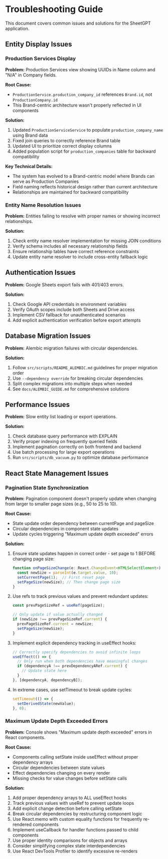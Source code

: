 # Troubleshooting Guide

This document covers common issues and solutions for the SheetGPT application.

## Entity Display Issues

### Production Services Display

**Problem:** Production Services view showing UUIDs in Name column and "N/A" in Company fields.

**Root Cause:** 
- `ProductionService.production_company_id` references `Brand.id`, not `ProductionCompany.id`
- This Brand-centric architecture wasn't properly reflected in UI components

**Solution:**
1. Updated `ProductionServiceService` to populate `production_company_name` using Brand data
2. Fixed join queries to correctly reference Brand table
3. Updated UI to prioritize correct display columns
4. Added population script for `production_companies` table for backward compatibility

**Key Technical Details:**
- The system has evolved to a Brand-centric model where Brands can serve as Production Companies
- Field naming reflects historical design rather than current architecture
- Relationships are maintained for backward compatibility

### Entity Name Resolution Issues

**Problem:** Entities failing to resolve with proper names or showing incorrect relationships.

**Solution:**
1. Check entity name resolver implementation for missing JOIN conditions
2. Verify schema includes all necessary relationship fields
3. Ensure relationship tables have correct reference constraints
4. Update entity name resolver to include cross-entity fallback logic

## Authentication Issues

**Problem:** Google Sheets export fails with 401/403 errors.

**Solution:**
1. Check Google API credentials in environment variables
2. Verify OAuth scopes include both Sheets and Drive access
3. Implement CSV fallback for unauthenticated scenarios
4. Add explicit authentication verification before export attempts

## Database Migration Issues

**Problem:** Alembic migration failures with circular dependencies.

**Solution:**
1. Follow `src/scripts/README_ALEMBIC.md` guidelines for proper migration order
2. Use `--dependency override` for breaking circular dependencies
3. Split complex migrations into multiple steps when needed
4. See `docs/ALEMBIC_GUIDE.md` for comprehensive solutions

## Performance Issues

**Problem:** Slow entity list loading or export operations.

**Solution:**
1. Check database query performance with EXPLAIN
2. Verify proper indexing on frequently queried fields
3. Implement pagination correctly on both frontend and backend
4. Use batch processing for large export operations
5. Run `src/scripts/db_vacuum.py` to optimize database performance

## React State Management Issues

### Pagination State Synchronization

**Problem:** Pagination component doesn't properly update when changing from larger to smaller page sizes (e.g., 50 to 25 to 10).

**Root Cause:**
- State update order dependency between currentPage and pageSize
- Circular dependencies in component state updates
- Update cycles triggering "Maximum update depth exceeded" errors

**Solution:**
1. Ensure state updates happen in correct order - set page to 1 BEFORE changing page size:
   ```typescript
   function onPageSizeChange(e: React.ChangeEvent<HTMLSelectElement>) {
     const newSize = parseInt(e.target.value, 10);
     setCurrentPage(1);  // First reset page
     setPageSize(newSize); // Then change page size
   }
   ```

2. Use refs to track previous values and prevent redundant updates:
   ```typescript
   const prevPageSizeRef = useRef(pageSize);
   
   // Only update if value actually changed
   if (newSize !== prevPageSizeRef.current) {
     prevPageSizeRef.current = newSize;
     setPageSize(newSize);
   }
   ```

3. Implement explicit dependency tracking in useEffect hooks:
   ```typescript
   // Correctly specify dependencies to avoid infinite loops
   useEffect(() => {
     // Only run when both dependencies have meaningful changes
     if (dependencyA !== prevDependencyARef.current) {
       // Update state here
     }
   }, [dependencyA, dependencyB]);
   ```

4. In extreme cases, use setTimeout to break update cycles:
   ```typescript
   setTimeout(() => {
     setDerivedState(newValue);
   }, 0);
   ```

### Maximum Update Depth Exceeded Errors

**Problem:** Console shows "Maximum update depth exceeded" errors in React components.

**Root Cause:**
- Components calling setState inside useEffect without proper dependency arrays
- Circular dependencies between state values
- Effect dependencies changing on every render
- Missing checks for value changes before setState calls

**Solution:**
1. Add proper dependency arrays to ALL useEffect hooks
2. Track previous values with useRef to prevent update loops
3. Add explicit change detection before calling setState
4. Break circular dependencies by restructuring component logic
5. Use React.memo with custom equality functions for frequently re-rendered components
6. Implement useCallback for handler functions passed to child components
7. Use proper identity comparisons for objects and arrays
8. Consider simplifying complex state interdependencies
9. Use React DevTools Profiler to identify excessive re-renders
